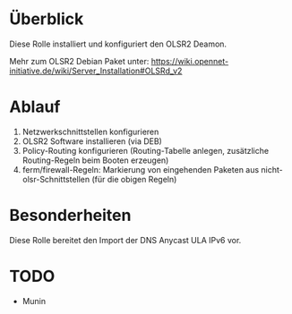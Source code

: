# Überblick
Diese Rolle installiert und konfiguriert den OLSR2 Deamon.

Mehr zum OLSR2 Debian Paket unter:
https://wiki.opennet-initiative.de/wiki/Server_Installation#OLSRd_v2

# Ablauf

1. Netzwerkschnittstellen konfigurieren
2. OLSR2 Software installieren (via DEB)
3. Policy-Routing konfigurieren (Routing-Tabelle anlegen, zusätzliche Routing-Regeln beim Booten erzeugen)
4. ferm/firewall-Regeln: Markierung von eingehenden Paketen aus nicht-olsr-Schnittstellen (für die obigen Regeln)

# Besonderheiten

Diese Rolle bereitet den Import der DNS Anycast ULA IPv6 vor.

# TODO
* Munin
